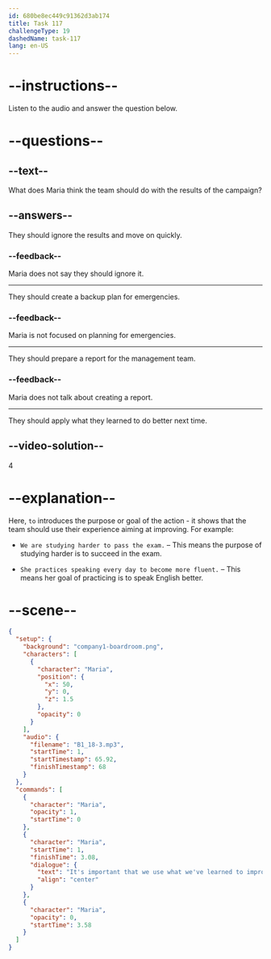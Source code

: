 ```yaml
---
id: 680be8ec449c91362d3ab174
title: Task 117
challengeType: 19
dashedName: task-117
lang: en-US
---
```


<!-- (Audio) Maria: It's important that we use what we've learned to improve. -->

# --instructions--

Listen to the audio and answer the question below.

# --questions--

## --text--

What does Maria think the team should do with the results of the campaign?

## --answers--

They should ignore the results and move on quickly.

### --feedback--

Maria does not say they should ignore it.

---

They should create a backup plan for emergencies.

### --feedback--

Maria is not focused on planning for emergencies.

---

They should prepare a report for the management team.

### --feedback--

Maria does not talk about creating a report.

---

They should apply what they learned to do better next time.

## --video-solution--

4

# --explanation--

Here, `to` introduces the purpose or goal of the action - it shows that the team should use their experience aiming at improving. For example:

- `We are studying harder to pass the exam.` – This means the purpose of studying harder is to succeed in the exam.

- `She practices speaking every day to become more fluent.` – This means her goal of practicing is to speak English better.

# --scene--

```json
{
  "setup": {
    "background": "company1-boardroom.png",
    "characters": [
      {
        "character": "Maria",
        "position": {
          "x": 50,
          "y": 0,
          "z": 1.5
        },
        "opacity": 0
      }
    ],
    "audio": {
      "filename": "B1_18-3.mp3",
      "startTime": 1,
      "startTimestamp": 65.92,
      "finishTimestamp": 68
    }
  },
  "commands": [
    {
      "character": "Maria",
      "opacity": 1,
      "startTime": 0
    },
    {
      "character": "Maria",
      "startTime": 1,
      "finishTime": 3.08,
      "dialogue": {
        "text": "It's important that we use what we've learned to improve.",
        "align": "center"
      }
    },
    {
      "character": "Maria",
      "opacity": 0,
      "startTime": 3.58
    }
  ]
}
```
